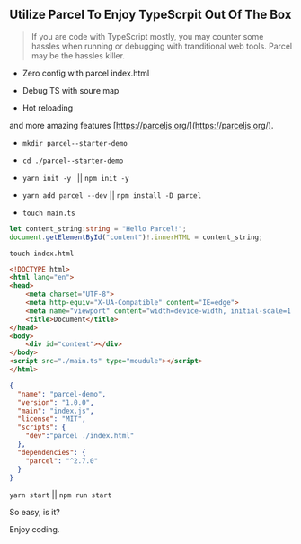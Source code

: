 ## Utilize Parcel  To Enjoy  TypeScrpit Out Of The Box

>If you are code with TypeScript mostly, you may counter some hassles when running or debugging with tranditional web tools. Parcel may be the hassles killer.

- Zero config with parcel index.html

- Debug TS with soure map

- Hot reloading

and more amazing features [https://parceljs.org/](https://parceljs.org/).

- `mkdir parcel--starter-demo`

- `cd ./parcel--starter-demo`

- `yarn init -y ` || `npm init -y`

- `yarn add parcel --dev` || `npm install -D parcel`

- `touch main.ts`

```typescript
let content_string:string = "Hello Parcel!";
document.getElementById("content")!.innerHTML = content_string;
```

`touch index.html`

```html
<!DOCTYPE html>
<html lang="en">
<head>
    <meta charset="UTF-8">
    <meta http-equiv="X-UA-Compatible" content="IE=edge">
    <meta name="viewport" content="width=device-width, initial-scale=1.0">
    <title>Document</title>
</head>
<body>
    <div id="content"></div>
</body>
<script src="./main.ts" type="moudule"></script>
</html>
```

```json
{
  "name": "parcel-demo",
  "version": "1.0.0",
  "main": "index.js",
  "license": "MIT",
  "scripts": {
    "dev":"parcel ./index.html"
  },
  "dependencies": {
    "parcel": "^2.7.0"
  }
}
```

`yarn start` || `npm run start`

So easy, is it?

Enjoy coding.